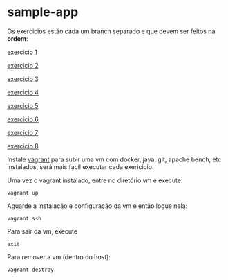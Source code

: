 # sample-app

Os exercicios estão cada um branch separado e que devem ser feitos na **ordem**:

[exercicio 1](https://github.com/luizroos/sample-app/tree/e1)

[exercicio 2](https://github.com/luizroos/sample-app/tree/e2)

[exercicio 3](https://github.com/luizroos/sample-app/tree/e3)

[exercicio 4](https://github.com/luizroos/sample-app/tree/e4)

[exercicio 5](https://github.com/luizroos/sample-app/tree/e5)

[exercicio 6](https://github.com/luizroos/sample-app/tree/e6)

[exercicio 7](https://github.com/luizroos/sample-app/tree/e7)

[exercicio 8](https://github.com/luizroos/sample-app/tree/e8)

Instale [vagrant](https://www.vagrantup.com/) para subir uma vm com docker, java, git, apache bench, etc instalados, será mais facil executar cada exericicio.

Uma vez o vagrant instalado, entre no diretório vm e execute:

```
vagrant up
```
Aguarde a instalação e configuração da vm e então logue nela:

```
vagrant ssh
```

Para sair da vm, execute

```
exit
```

Para remover a vm (dentro do host):

```
vagrant destroy
```
